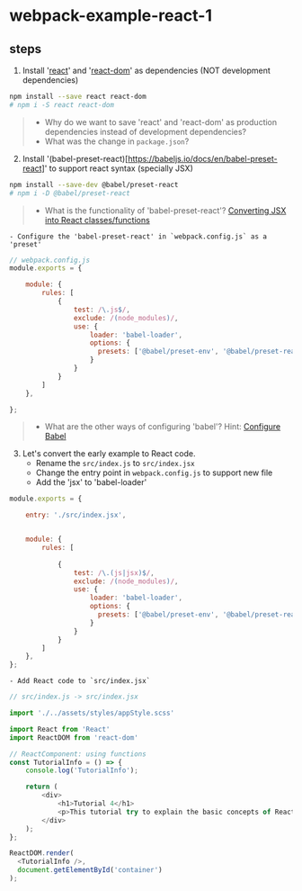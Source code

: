 # webpack-example-react-1


## steps

1. Install '[react](https://www.npmjs.com/package/react)' and '[react-dom](https://www.npmjs.com/package/react-dom)' as dependencies (NOT development dependencies)
```bash
npm install --save react react-dom
# npm i -S react react-dom
```
>- Why do we want to save 'react' and 'react-dom' as production dependencies instead of development dependencies?
>- What was the change in `package.json`?

2. Install '(babel-preset-react)[https://babeljs.io/docs/en/babel-preset-react]' to support react syntax (specially JSX)
```bash
npm install --save-dev @babel/preset-react
# npm i -D @babel/preset-react
```
>- What is the functionality of 'babel-preset-react'? [Converting JSX into React classes/functions](https://babeljs.io/repl/#?presets=react&code_lz=GYVwdgxgLglg9mABACwKYBt1wBQEpEDeAUIogE6pQhlIA8AJjAG4B8AEhlogO5xnr0AhLQD0jVgG4iAXyJA)

	- Configure the 'babel-preset-react' in `webpack.config.js` as a 'preset'

```javascript
// webpack.config.js
module.exports = {

	module: {
		rules: [
			{
				test: /\.js$/,
				exclude: /(node_modules)/,
				use: {
					loader: 'babel-loader',
					options: {
					  presets: ['@babel/preset-env', '@babel/preset-react']
					}
				}
			}
		]
	},

};
```
>- What are the other ways of configuring 'babel'? Hint: [Configure Babel](https://babeljs.io/docs/en/configuration)

3. Let's convert the early example to React code. 
	- Rename the `src/index.js` to `src/index.jsx`
	- Change the entry point in `webpack.config.js` to support new file
	- Add the 'jsx' to 'babel-loader' 
```javascript
module.exports = {

	entry: './src/index.jsx',


	module: {
		rules: [
			
			{
				test: /\.(js|jsx)$/,
				exclude: /(node_modules)/,
				use: {
					loader: 'babel-loader',
					options: {
					  presets: ['@babel/preset-env', '@babel/preset-react']
					}
				}
			}
		]
	},
};
```

	- Add React code to `src/index.jsx`

```javascript
// src/index.js -> src/index.jsx

import './../assets/styles/appStyle.scss'

import React from 'React'
import ReactDOM from 'react-dom'

// ReactComponent: using functions
const TutorialInfo = () => {
	console.log('TutorialInfo');

	return (
		<div>
			<h1>Tutorial 4</h1>
			<p>This tutorial try to explain the basic concepts of React</p>
		</div>
	);
};

ReactDOM.render(
  <TutorialInfo />,
  document.getElementById('container')
);

```

